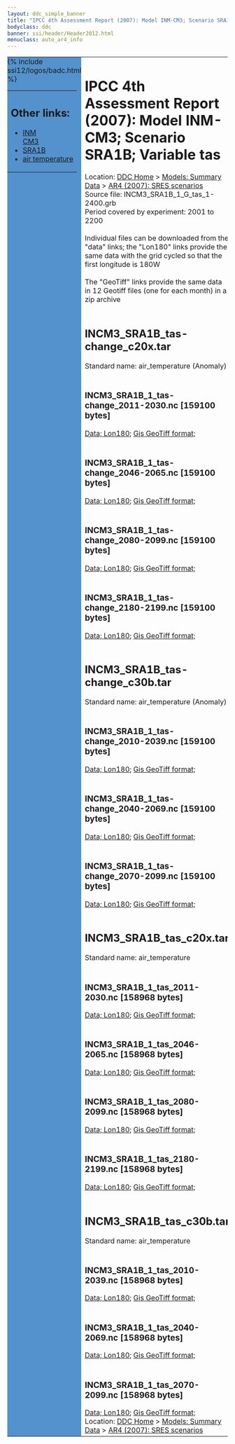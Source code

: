 ```yaml
---
layout: ddc_simple_banner
title: "IPCC 4th Assessment Report (2007): Model INM-CM3; Scenario SRA1B; Variable tas"
bodyclass: ddc
banner: ssi/header/Header2012.html
menuclass: auto_ar4_info
---
```



<table width="100%" border="0" cellspacing="0" cellpadding="0" style="border-collapse: collapse;">
<tr style="margin:0;padding:0;border:0;">
<td style="margin:0;padding:0;border:0;height:1pt;width:150pt;background:#5492CD;" valign="top" >

<div id="lh-col2" class="auto_ar4_info">
<table class="menumain" bgcolor="#5492CD" cellspacing="0" width="100%" border="0">
<tr><td>
<h2> Other links:</h2>
<ul>
<li><a href="/auto/ar4/model-INM-CM3.html">INM<br/>CM3</a></li>
<li><a href="/auto/ar4/scenario-SRA1B.html">SRA1B</a></li>
<li><a href="/auto/ar4/var-air_temperature.html">air temperature</a></li>
</ul>
</td></tr>
{% include ssi12/logos/badc.html %}
</table>
</div>
</td>
<td><h1>IPCC 4th Assessment Report (2007): Model INM-CM3; Scenario SRA1B; Variable tas</h1>

<!-- Breadcrumb1 -->
<div id="breadcrumb1" align="left">
Location: <a href="/index.html">DDC Home</a> > <a href="/sim/gcm_clim/">Models: Summary Data</a>
> <a href="/sim/gcm_clim/SRES_AR4/index.html">AR4 (2007): SRES scenarios</a>
</div>
<!-- End of Breadcrumb1 -->Source file: INCM3_SRA1B_1_G_tas_1-2400.grb
<br/>
Period covered by experiment: 2001 to 2200<br/>
<br/>Individual files can be downloaded from the "data" links; the "Lon180" links provide the same data
         with the grid cycled so that the first longitude is 180W<br/>
<br/>The "GeoTiff" links provide the same data in 12 Geotiff files (one for each month)
          in a zip archive<br/>
<br/><h2>INCM3_SRA1B_tas-change_c20x.tar</h2>
Standard name: air_temperature (Anomaly)<br>
<br/><h3>INCM3_SRA1B_1_tas-change_2011-2030.nc [159100 bytes]</h3>
<a href="/cgi-bin/downl/ar4_nc/tas/INCM3_SRA1B_1_tas-change_2011-2030.nc">Data; </a><a href="/cgi-bin/downl/ar4_nc/tas/INCM3_SRA1B_1_tas-change_2011-2030.cyto180.nc"> Lon180</a>; <a href="/cgi-bin/downl/ar4_tif/tas/INCM3_SRA1B_1_tas-change_2011-2030.zip">Gis GeoTiff format; </a><br/>
<br/><h3>INCM3_SRA1B_1_tas-change_2046-2065.nc [159100 bytes]</h3>
<a href="/cgi-bin/downl/ar4_nc/tas/INCM3_SRA1B_1_tas-change_2046-2065.nc">Data; </a><a href="/cgi-bin/downl/ar4_nc/tas/INCM3_SRA1B_1_tas-change_2046-2065.cyto180.nc"> Lon180</a>; <a href="/cgi-bin/downl/ar4_tif/tas/INCM3_SRA1B_1_tas-change_2046-2065.zip">Gis GeoTiff format; </a><br/>
<br/><h3>INCM3_SRA1B_1_tas-change_2080-2099.nc [159100 bytes]</h3>
<a href="/cgi-bin/downl/ar4_nc/tas/INCM3_SRA1B_1_tas-change_2080-2099.nc">Data; </a><a href="/cgi-bin/downl/ar4_nc/tas/INCM3_SRA1B_1_tas-change_2080-2099.cyto180.nc"> Lon180</a>; <a href="/cgi-bin/downl/ar4_tif/tas/INCM3_SRA1B_1_tas-change_2080-2099.zip">Gis GeoTiff format; </a><br/>
<br/><h3>INCM3_SRA1B_1_tas-change_2180-2199.nc [159100 bytes]</h3>
<a href="/cgi-bin/downl/ar4_nc/tas/INCM3_SRA1B_1_tas-change_2180-2199.nc">Data; </a><a href="/cgi-bin/downl/ar4_nc/tas/INCM3_SRA1B_1_tas-change_2180-2199.cyto180.nc"> Lon180</a>; <a href="/cgi-bin/downl/ar4_tif/tas/INCM3_SRA1B_1_tas-change_2180-2199.zip">Gis GeoTiff format; </a><br/>
<br/><h2>INCM3_SRA1B_tas-change_c30b.tar</h2>
Standard name: air_temperature (Anomaly)<br>
<br/><h3>INCM3_SRA1B_1_tas-change_2010-2039.nc [159100 bytes]</h3>
<a href="/cgi-bin/downl/ar4_nc/tas/INCM3_SRA1B_1_tas-change_2010-2039.nc">Data; </a><a href="/cgi-bin/downl/ar4_nc/tas/INCM3_SRA1B_1_tas-change_2010-2039.cyto180.nc"> Lon180</a>; <a href="/cgi-bin/downl/ar4_tif/tas/INCM3_SRA1B_1_tas-change_2010-2039.zip">Gis GeoTiff format; </a><br/>
<br/><h3>INCM3_SRA1B_1_tas-change_2040-2069.nc [159100 bytes]</h3>
<a href="/cgi-bin/downl/ar4_nc/tas/INCM3_SRA1B_1_tas-change_2040-2069.nc">Data; </a><a href="/cgi-bin/downl/ar4_nc/tas/INCM3_SRA1B_1_tas-change_2040-2069.cyto180.nc"> Lon180</a>; <a href="/cgi-bin/downl/ar4_tif/tas/INCM3_SRA1B_1_tas-change_2040-2069.zip">Gis GeoTiff format; </a><br/>
<br/><h3>INCM3_SRA1B_1_tas-change_2070-2099.nc [159100 bytes]</h3>
<a href="/cgi-bin/downl/ar4_nc/tas/INCM3_SRA1B_1_tas-change_2070-2099.nc">Data; </a><a href="/cgi-bin/downl/ar4_nc/tas/INCM3_SRA1B_1_tas-change_2070-2099.cyto180.nc"> Lon180</a>; <a href="/cgi-bin/downl/ar4_tif/tas/INCM3_SRA1B_1_tas-change_2070-2099.zip">Gis GeoTiff format; </a><br/>
<br/><h2>INCM3_SRA1B_tas_c20x.tar</h2>
Standard name: air_temperature<br>
<br/><h3>INCM3_SRA1B_1_tas_2011-2030.nc [158968 bytes]</h3>
<a href="/cgi-bin/downl/ar4_nc/tas/INCM3_SRA1B_1_tas_2011-2030.nc">Data; </a><a href="/cgi-bin/downl/ar4_nc/tas/INCM3_SRA1B_1_tas_2011-2030.cyto180.nc"> Lon180</a>; <a href="/cgi-bin/downl/ar4_tif/tas/INCM3_SRA1B_1_tas_2011-2030.zip">Gis GeoTiff format; </a><br/>
<br/><h3>INCM3_SRA1B_1_tas_2046-2065.nc [158968 bytes]</h3>
<a href="/cgi-bin/downl/ar4_nc/tas/INCM3_SRA1B_1_tas_2046-2065.nc">Data; </a><a href="/cgi-bin/downl/ar4_nc/tas/INCM3_SRA1B_1_tas_2046-2065.cyto180.nc"> Lon180</a>; <a href="/cgi-bin/downl/ar4_tif/tas/INCM3_SRA1B_1_tas_2046-2065.zip">Gis GeoTiff format; </a><br/>
<br/><h3>INCM3_SRA1B_1_tas_2080-2099.nc [158968 bytes]</h3>
<a href="/cgi-bin/downl/ar4_nc/tas/INCM3_SRA1B_1_tas_2080-2099.nc">Data; </a><a href="/cgi-bin/downl/ar4_nc/tas/INCM3_SRA1B_1_tas_2080-2099.cyto180.nc"> Lon180</a>; <a href="/cgi-bin/downl/ar4_tif/tas/INCM3_SRA1B_1_tas_2080-2099.zip">Gis GeoTiff format; </a><br/>
<br/><h3>INCM3_SRA1B_1_tas_2180-2199.nc [158968 bytes]</h3>
<a href="/cgi-bin/downl/ar4_nc/tas/INCM3_SRA1B_1_tas_2180-2199.nc">Data; </a><a href="/cgi-bin/downl/ar4_nc/tas/INCM3_SRA1B_1_tas_2180-2199.cyto180.nc"> Lon180</a>; <a href="/cgi-bin/downl/ar4_tif/tas/INCM3_SRA1B_1_tas_2180-2199.zip">Gis GeoTiff format; </a><br/>
<br/><h2>INCM3_SRA1B_tas_c30b.tar</h2>
Standard name: air_temperature<br>
<br/><h3>INCM3_SRA1B_1_tas_2010-2039.nc [158968 bytes]</h3>
<a href="/cgi-bin/downl/ar4_nc/tas/INCM3_SRA1B_1_tas_2010-2039.nc">Data; </a><a href="/cgi-bin/downl/ar4_nc/tas/INCM3_SRA1B_1_tas_2010-2039.cyto180.nc"> Lon180</a>; <a href="/cgi-bin/downl/ar4_tif/tas/INCM3_SRA1B_1_tas_2010-2039.zip">Gis GeoTiff format; </a><br/>
<br/><h3>INCM3_SRA1B_1_tas_2040-2069.nc [158968 bytes]</h3>
<a href="/cgi-bin/downl/ar4_nc/tas/INCM3_SRA1B_1_tas_2040-2069.nc">Data; </a><a href="/cgi-bin/downl/ar4_nc/tas/INCM3_SRA1B_1_tas_2040-2069.cyto180.nc"> Lon180</a>; <a href="/cgi-bin/downl/ar4_tif/tas/INCM3_SRA1B_1_tas_2040-2069.zip">Gis GeoTiff format; </a><br/>
<br/><h3>INCM3_SRA1B_1_tas_2070-2099.nc [158968 bytes]</h3>
<a href="/cgi-bin/downl/ar4_nc/tas/INCM3_SRA1B_1_tas_2070-2099.nc">Data; </a><a href="/cgi-bin/downl/ar4_nc/tas/INCM3_SRA1B_1_tas_2070-2099.cyto180.nc"> Lon180</a>; <a href="/cgi-bin/downl/ar4_tif/tas/INCM3_SRA1B_1_tas_2070-2099.zip">Gis GeoTiff format; </a><br/>
<!-- Breadcrumb2 -->
<div id="breadcrumb2" align="left">
Location: <a href="/index.html">DDC Home</a> > <a href="/sim/gcm_clim/">Models: Summary Data</a>
> <a href="/sim/gcm_clim/SRES_AR4/index.html">AR4 (2007): SRES scenarios</a>
</div>
<!-- End of Breadcrumb2 --></td></tr></table>
